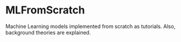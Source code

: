 # MLFromScratch
Machine Learning models implemented from scratch as tutorials. Also, background theories are explained.
